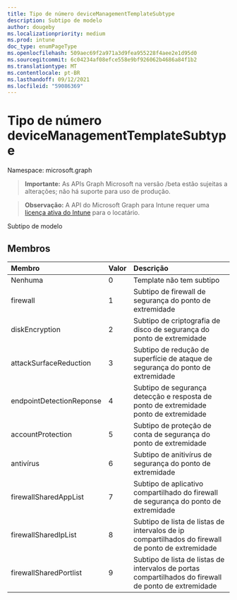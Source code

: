 ```yaml
---
title: Tipo de número deviceManagementTemplateSubtype
description: Subtipo de modelo
author: dougeby
ms.localizationpriority: medium
ms.prod: intune
doc_type: enumPageType
ms.openlocfilehash: 509aec69f2a971a3d9fea955228f4aee2e1d95d0
ms.sourcegitcommit: 6c04234af08efce558e9bf926062b4686a84f1b2
ms.translationtype: MT
ms.contentlocale: pt-BR
ms.lasthandoff: 09/12/2021
ms.locfileid: "59086369"
---
```

# <a name="devicemanagementtemplatesubtype-enum-type"></a>Tipo de número deviceManagementTemplateSubtype

Namespace: microsoft.graph

> **Importante:** As APIs Graph Microsoft na versão /beta estão sujeitas a alterações; não há suporte para uso de produção.

> **Observação:** A API do Microsoft Graph para Intune requer uma [licença ativa do Intune](https://go.microsoft.com/fwlink/?linkid=839381) para o locatário.

Subtipo de modelo

## <a name="members"></a>Membros
|Membro|Valor|Descrição|
|:---|:---|:---|
|Nenhuma|0|Template não tem subtipo|
|firewall|1|Subtipo de firewall de segurança do ponto de extremidade|
|diskEncryption|2|Subtipo de criptografia de disco de segurança do ponto de extremidade|
|attackSurfaceReduction|3|Subtipo de redução de superfície de ataque de segurança do ponto de extremidade|
|endpointDetectionReponse|4 |Subtipo de segurança detecção e resposta de ponto de extremidade ponto de extremidade|
|accountProtection|5 |Subtipo de proteção de conta de segurança do ponto de extremidade|
|antivírus|6 |Subtipo de anitivírus de segurança do ponto de extremidade|
|firewallSharedAppList|7 |Subtipo de aplicativo compartilhado do firewall de segurança do ponto de extremidade|
|firewallSharedIpList|8 |Subtipo de lista de listas de intervalos de ip compartilhados do firewall de ponto de extremidade|
|firewallSharedPortlist|9 |Subtipo de lista de listas de intervalos de portas compartilhados do firewall de ponto de extremidade|



